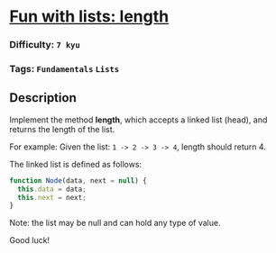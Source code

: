# [Fun with lists: length](https://www.codewars.com/kata/581e476d5f59408553000a4b)

### Difficulty: `7 kyu`

### Tags: `Fundamentals` `Lists`

## Description

Implement the method **length**, which accepts a linked list (head), and returns the length of the list.

For example: Given the list: `1 -> 2 -> 3 -> 4`, length should return 4.

The linked list is defined as follows:

```js
function Node(data, next = null) {
  this.data = data;
  this.next = next;
}
```

Note: the list may be null and can hold any type of value.

Good luck!